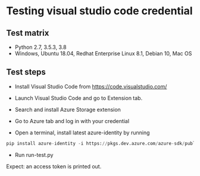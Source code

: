 # Testing visual studio code credential

## Test matrix

- Python 2.7, 3.5.3, 3.8
- Windows, Ubuntu 18.04, Redhat Enterprise Linux 8.1, Debian 10, Mac OS

## Test steps

- Install Visual Studio Code from https://code.visualstudio.com/

- Launch Visual Studio Code and go to Extension tab.

- Search and install Azure Storage extension

- Go to Azure tab and log in with your credential

- Open a terminal, install latest azure-identity by running 
```python
pip install azure-identity -i https://pkgs.dev.azure.com/azure-sdk/public/_packaging/azure-sdk-for-python%40Local/pypi/simple/
```

- Run run-test.py

Expect: an access token is printed out.